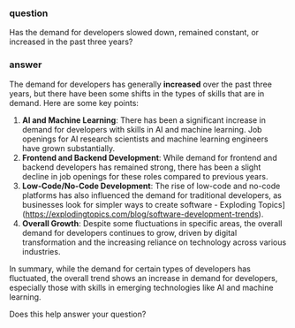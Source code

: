 ### question
Has the demand for developers slowed down, remained constant, or increased in the past three years?

### answer
The demand for developers has generally **increased** over the past three years, but there have been some shifts in the types of skills that are in demand. Here are some key points:

1. **AI and Machine Learning**: There has been a significant increase in demand for developers with skills in AI and machine learning. Job openings for AI research scientists and machine learning engineers have grown substantially.
2. **Frontend and Backend Development**: While demand for frontend and backend developers has remained strong, there has been a slight decline in job openings for these roles compared to previous years.
3. **Low-Code/No-Code Development**: The rise of low-code and no-code platforms has also influenced the demand for traditional developers, as businesses look for simpler ways to create software - Exploding Topics](https://explodingtopics.com/blog/software-development-trends).
4. **Overall Growth**: Despite some fluctuations in specific areas, the overall demand for developers continues to grow, driven by digital transformation and the increasing reliance on technology across various industries.

In summary, while the demand for certain types of developers has fluctuated, the overall trend shows an increase in demand for developers, especially those with skills in emerging technologies like AI and machine learning.

Does this help answer your question?

